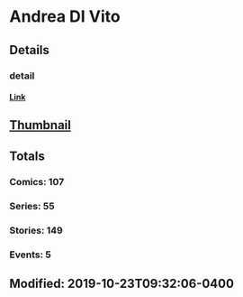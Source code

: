 # Andrea DI Vito 
## Details
### detail
#### [Link](http://marvel.com/comics/creators/474/andrea_di_vito?utm_campaign=apiRef&utm_source=225578a89fc76f3d20fbffda5d17a88d)
## [Thumbnail](http://i.annihil.us/u/prod/marvel/i/mg/b/40/4bc5e41d01db0.jpg)
## Totals
### Comics: 107
### Series: 55
### Stories: 149
### Events: 5
## Modified: 2019-10-23T09:32:06-0400